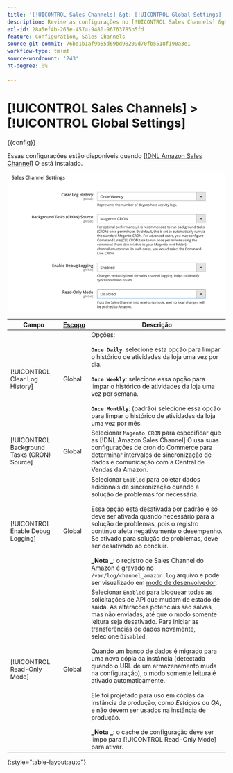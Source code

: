 ```yaml
---
title: '[!UICONTROL Sales Channels] &gt; [!UICONTROL Global Settings]'
description: Revise as configurações no [!UICONTROL Sales Channels] &gt; [!UICONTROL Global Settings] página do Administrador do Commerce.
exl-id: 28a5ef4b-265e-457a-9480-96763785b5fd
feature: Configuration, Sales Channels
source-git-commit: 76bd1b1af9b55d69bd98209d70fb5518f190a3e1
workflow-type: tm+mt
source-wordcount: '243'
ht-degree: 0%

---
```


# [!UICONTROL Sales Channels] > [!UICONTROL Global Settings]

{{config}}

Essas configurações estão disponíveis quando [[!DNL Amazon Sales Channel]](https://experienceleague.adobe.com/docs/commerce-channels/amazon/getting-started/install.html) O está instalado.

![Configurações do Sales Channel](./assets/config-sales-channel-global-settings.png)<!-- zoom -->

| Campo | [Escopo](../getting-started/websites-stores-views.md#scope-settings) | Descrição |
|-----|---------|------|
| [!UICONTROL Clear Log History] | Global | Opções:<br/><br/>**`Once Daily`**: selecione esta opção para limpar o histórico de atividades da loja uma vez por dia.<br/><br/>**`Once Weekly`**: selecione essa opção para limpar o histórico de atividades da loja uma vez por semana.<br/><br/>**`Once Monthly`**: (padrão) selecione essa opção para limpar o histórico de atividades da loja uma vez por mês. |
| [!UICONTROL Background Tasks (CRON) Source] | Global | Selecionar `Magento CRON` para especificar que as [!DNL Amazon Sales Channel] O usa suas configurações de cron do Commerce para determinar intervalos de sincronização de dados e comunicação com a Central de Vendas da Amazon. |
| [!UICONTROL Enable Debug Logging] | Global | Selecionar `Enabled` para coletar dados adicionais de sincronização quando a solução de problemas for necessária.<br/><br/>Essa opção está desativada por padrão e só deve ser ativada quando necessário para a solução de problemas, pois o registro contínuo afeta negativamente o desempenho. Se ativado para solução de problemas, deve ser desativado ao concluir.<br/><br/>**_Nota _**: o registro de Sales Channel do Amazon é gravado no `/var/log/channel_amazon.log` arquivo e pode ser visualizado em [modo de desenvolvedor](../systems/developer-tools.md#operation-modes). |
| [!UICONTROL Read-Only Mode] | Global | Selecionar `Enabled` para bloquear todas as solicitações de API que mudam de estado de saída. As alterações potenciais são salvas, mas não enviadas, até que o modo somente leitura seja desativado. Para iniciar as transferências de dados novamente, selecione `Disabled`.<br/><br/>Quando um banco de dados é migrado para uma nova cópia da instância (detectada quando o URL de um armazenamento muda na configuração), o modo somente leitura é ativado automaticamente.<br/><br/>Ele foi projetado para uso em cópias da instância de produção, como _Estágios_ ou _QA_, e não devem ser usados na instância de produção.<br/><br/>**_Nota _**: o cache de configuração deve ser limpo para [!UICONTROL Read-Only Mode] para ativar. |

{:style=&quot;table-layout:auto&quot;}

